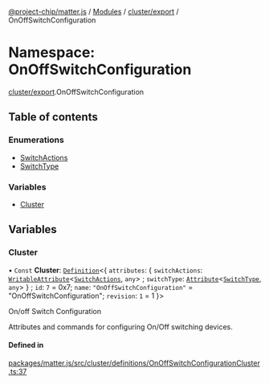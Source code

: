[@project-chip/matter.js](../README.md) / [Modules](../modules.md) / [cluster/export](cluster_export.md) / OnOffSwitchConfiguration

# Namespace: OnOffSwitchConfiguration

[cluster/export](cluster_export.md).OnOffSwitchConfiguration

## Table of contents

### Enumerations

- [SwitchActions](../enums/cluster_export.OnOffSwitchConfiguration.SwitchActions.md)
- [SwitchType](../enums/cluster_export.OnOffSwitchConfiguration.SwitchType.md)

### Variables

- [Cluster](cluster_export.OnOffSwitchConfiguration.md#cluster)

## Variables

### Cluster

• `Const` **Cluster**: [`Definition`](cluster_export.ClusterFactory.md#definition)\<\{ `attributes`: \{ `switchActions`: [`WritableAttribute`](cluster_export.md#writableattribute)\<[`SwitchActions`](../enums/cluster_export.OnOffSwitchConfiguration.SwitchActions.md), `any`\> ; `switchType`: [`Attribute`](cluster_export.md#attribute)\<[`SwitchType`](../enums/cluster_export.OnOffSwitchConfiguration.SwitchType.md), `any`\>  } ; `id`: ``7`` = 0x7; `name`: ``"OnOffSwitchConfiguration"`` = "OnOffSwitchConfiguration"; `revision`: ``1`` = 1 }\>

On/off Switch Configuration

Attributes and commands for configuring On/Off switching devices.

#### Defined in

[packages/matter.js/src/cluster/definitions/OnOffSwitchConfigurationCluster.ts:37](https://github.com/project-chip/matter.js/blob/dfd1dc35/packages/matter.js/src/cluster/definitions/OnOffSwitchConfigurationCluster.ts#L37)
